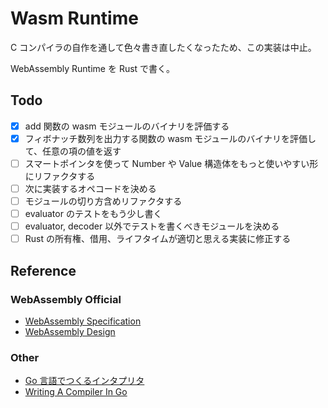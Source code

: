 # Wasm Runtime

C コンパイラの自作を通して色々書き直したくなったため、この実装は中止。

WebAssembly Runtime を Rust で書く。

## Todo

- [x] add 関数の wasm モジュールのバイナリを評価する
- [x] フィボナッチ数列を出力する関数の wasm モジュールのバイナリを評価して、任意の項の値を返す
- [ ] スマートポインタを使って Number や Value 構造体をもっと使いやすい形にリファクタする
- [ ] 次に実装するオペコードを決める
- [ ] モジュールの切り方含めリファクタする
- [ ] evaluator のテストをもう少し書く
- [ ] evaluator, decoder 以外でテストを書くべきモジュールを決める
- [ ] Rust の所有権、借用、ライフタイムが適切と思える実装に修正する

## Reference

### WebAssembly Official

- [WebAssembly Specification](https://webassembly.github.io/spec/core/index.html)
- [WebAssembly Design](https://github.com/WebAssembly/design)

### Other

- [Go 言語でつくるインタプリタ](https://www.oreilly.co.jp/books/9784873118222/)
- [Writing A Compiler In Go](https://compilerbook.com/)

